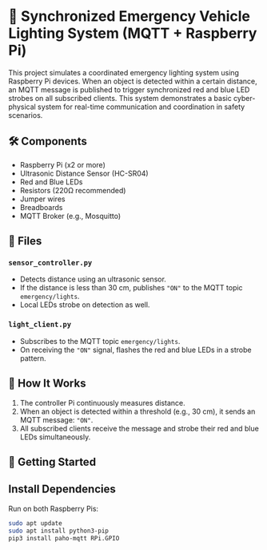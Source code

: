 # 🚨 Synchronized Emergency Vehicle Lighting System (MQTT + Raspberry Pi)

This project simulates a coordinated emergency lighting system using Raspberry Pi devices. When an object is detected within a certain distance, an MQTT message is published to trigger synchronized red and blue LED strobes on all subscribed clients. This system demonstrates a basic cyber-physical system for real-time communication and coordination in safety scenarios.

## 🛠️ Components

- Raspberry Pi (x2 or more)
- Ultrasonic Distance Sensor (HC-SR04)
- Red and Blue LEDs
- Resistors (220Ω recommended)
- Jumper wires
- Breadboards
- MQTT Broker (e.g., Mosquitto)

## 📁 Files

### `sensor_controller.py`

- Detects distance using an ultrasonic sensor.
- If the distance is less than 30 cm, publishes `"ON"` to the MQTT topic `emergency/lights`.
- Local LEDs strobe on detection as well.

### `light_client.py`

- Subscribes to the MQTT topic `emergency/lights`.
- On receiving the `"ON"` signal, flashes the red and blue LEDs in a strobe pattern.

## 🧠 How It Works

1. The controller Pi continuously measures distance.
2. When an object is detected within a threshold (e.g., 30 cm), it sends an MQTT message: `"ON"`.
3. All subscribed clients receive the message and strobe their red and blue LEDs simultaneously.

## 🚀 Getting Started

## Install Dependencies

Run on both Raspberry Pis:

```bash
sudo apt update
sudo apt install python3-pip
pip3 install paho-mqtt RPi.GPIO
```
